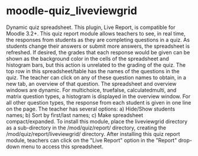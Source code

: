 # moodle-quiz_liveviewgrid
Dynamic quiz spreadsheet.
This plugin, Live Report, is compatible for Moodle 3.2+.
This quiz report module allows teachers to see, in real time, the responses from students as they are completing questions in a quiz. As students change their answers or submit more answers, the spreadsheet is refreshed. If desired, the grades that each response would be given can be shown as the background color in the cells of the spreadsheet and histogram bars, but this action is unrelated to the grading of the quiz.
The top row in this spreadsheet/table has the names of the questions in the quiz. The teacher can click on any of these question names to obtain, in a new tab, an overview of that question.
The spreadsheet and overview windows are dynamic.
For multichoice, truefalse, calculatedmulti, and matrix question types, a histogram is displayed in the overview window.
For all other question types, the response from each student is given in one line on the page. The teacher has several options: a) Hide/Show students names; b) Sort by first/last names; c) Make spreadsheet compact/expanded.
To install this module, place the liveviewgrid directory as a sub-directory in the <your moodle site>/mod/quiz/report/ directory, creating the <your moodle site>/mod/quiz/report/liveviewgrid/ directory.
After installing this quiz report module, teachers can click on the "Live Report" option in the "Report" drop-down menu to access this spreadsheet.
